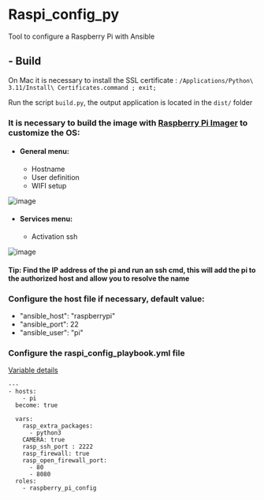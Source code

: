 # Raspi_config_py
Tool to configure a Raspberry Pi with Ansible 

## -  Build 

On Mac it is necessary to install the SSL certificate : `/Applications/Python\ 3.11/Install\ Certificates.command ; exit;`

Run the script `build.py`, the output application is located in the `dist/` folder

### It is necessary to build the image with [Raspberry Pi Imager](https://www.raspberrypi.org/downloads/) to customize the OS:
- #### General menu:
    * Hostname
    * User definition
    * WIFI setup
  
![image](static/img/menu_general.png)


- #### Services menu:
  * Activation ssh 

![image](static/img/menu_service.png)

#### Tip: Find the IP address of the pi and run an ssh cmd, this will add the pi to the authorized host and allow you to resolve the name

###  Configure the host file if necessary, default value:  
- "ansible_host": "raspberrypi"
- "ansible_port": 22
- "ansible_user": "pi"

### Configure the raspi_config_playbook.yml file
[Variable details](ansible/playbooks/roles/raspberry_pi_config/README.md)

```
---
- hosts:
    - pi
  become: true

  vars:
    rasp_extra_packages:
      - python3
    CAMERA: true
    rasp_ssh_port : 2222
    rasp_firewall: true
    rasp_open_firewall_port:
      - 80
      - 8080
  roles:
    - raspberry_pi_config

```




